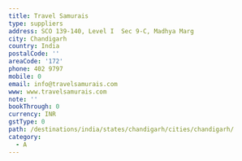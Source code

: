 ```yaml
---
title: Travel Samurais
type: suppliers
address: SCO 139-140, Level I  Sec 9-C, Madhya Marg
city: Chandigarh
country: India
postalCode: ''
areaCode: '172'
phone: 402 9797
mobile: 0
email: info@travelsamurais.com
www: www.travelsamurais.com
note: ''
bookThrough: 0
currency: INR
gstType: 0
path: /destinations/india/states/chandigarh/cities/chandigarh/
category:
  - A
---
```


